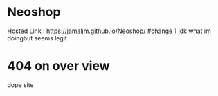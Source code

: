 # Neoshop
 Hosted Link : https://jamaljm.github.io/Neoshop/
 #change 1
 idk what im doingbut seems legit
 # 404 on over view
dope site 
